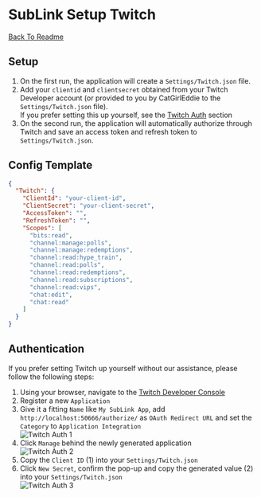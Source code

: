 # SubLink Setup Twitch

[Back To Readme](../../README.md)

## Setup

1. On the first run, the application will create a `Settings/Twitch.json` file.
2. Add your `clientid` and `clientsecret` obtained from your Twitch Developer account (or provided to you by CatGirlEddie to the `Settings/Twitch.json` file).  
If you prefer setting this up yourself, see the [Twitch Auth](#twitch-auth) section
3. On the second run, the application will automatically authorize through Twitch and save an access token and refresh token to `Settings/Twitch.json`.


## Config Template

```json
{
  "Twitch": {
    "ClientId": "your-client-id",
    "ClientSecret": "your-client-secret",
    "AccessToken": "",
    "RefreshToken": "",
    "Scopes": [
      "bits:read",
      "channel:manage:polls",
      "channel:manage:redemptions",
      "channel:read:hype_train",
      "channel:read:polls",
      "channel:read:redemptions",
      "channel:read:subscriptions",
      "channel:read:vips",
      "chat:edit",
      "chat:read"
    ]
  }
}
```

## Authentication

If you prefer setting Twitch up yourself without our assistance, please follow the following steps:

1. Using your browser, navigate to the [Twitch Developer Console](https://dev.twitch.tv/console)
2. Register a new `Application`
3. Give it a fitting `Name` like `My SubLink App`, add `http://localhost:50666/authorize/` as `OAuth Redirect URL` and set the `Category` to `Application Integration`  
![Twitch Auth 1](https://raw.githubusercontent.com/yewnyx/SubLink/master/Docs/twitch-auth-1.png "Twitch Auth 1")
4. Click `Manage` behind the newly generated application  
![Twitch Auth 2](https://raw.githubusercontent.com/yewnyx/SubLink/master/Docs/twitch-auth-2.png "Twitch Auth 2")
5. Copy the `Client ID` (1) into your `Settings/Twitch.json`
6. Click `New Secret`, confirm the pop-up and copy the generated value (2) into your `Settings/Twitch.json`  
![Twitch Auth 3](https://raw.githubusercontent.com/yewnyx/SubLink/master/Docs/twitch-auth-3.png "Twitch Auth 3")
